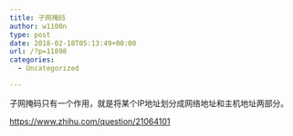 ```yaml
---
title: 子网掩码
author: w1100n
type: post
date: 2018-02-18T05:13:49+00:00
url: /?p=11898
categories:
  - Uncategorized

---
```

子网掩码只有一个作用，就是将某个IP地址划分成网络地址和主机地址两部分。

https://www.zhihu.com/question/21064101